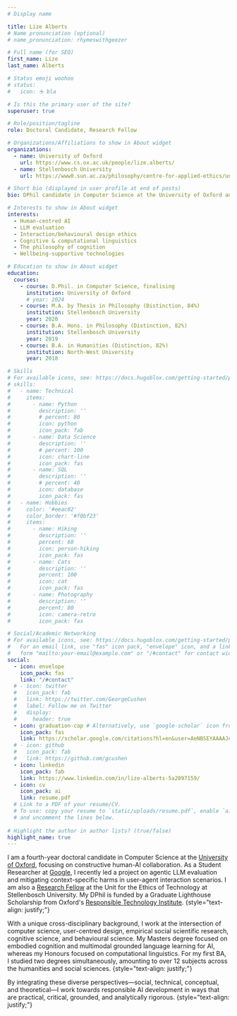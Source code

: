 ```yaml
---
# Display name

title: Lize Alberts
# Name pronunciation (optional)
# name_pronunciation: rhymeswithgeezer

# Full name (for SEO)
first_name: Lize
last_name: Alberts

# Status emoji woohoo
# status:
#   icon: ☕️ bla

# Is this the primary user of the site?
superuser: true

# Role/position/tagline
role: Doctoral Candidate, Research Fellow

# Organizations/Affiliations to show in About widget
organizations:
  - name: University of Oxford
    url: https://www.cs.ox.ac.uk/people/lize.alberts/
  - name: Stellenbosch University
    url: https://www0.sun.ac.za/philosophy/centre-for-applied-ethics/unit-for-the-ethics-of-technology/unit-for-the-ethics-of-technology-staff-2/ 

# Short bio (displayed in user profile at end of posts)
bio: DPhil candidate in Computer Science at the University of Oxford and Research Fellow at Stellenbosch University's Unit for the Ethics of Technology.

# Interests to show in About widget
interests:
  - Human-centred AI
  - LLM evaluation
  - Interaction/behavioural design ethics
  - Cognitive & computational linguistics
  - The philosophy of cognition
  - Wellbeing-supportive technologies

# Education to show in About widget
education:
  courses:
    - course: D.Phil. in Computer Science, finalising
      institution: University of Oxford
      # year: 2024
    - course: M.A. by Thesis in Philosophy (Distinction, 84%)
      institution: Stellenbosch University
      year: 2020
    - course: B.A. Hons. in Philosophy (Distinction, 82%)
      institution: Stellenbosch University
      year: 2019
    - course: B.A. in Humanities (Distinction, 82%)
      institution: North-West University
      year: 2018

# Skills
# For available icons, see: https://docs.hugoblox.com/getting-started/page-builder/#icons
# skills:
#   - name: Technical
#     items:
#       - name: Python
#         description: ''
#         # percent: 80
#         icon: python
#         icon_pack: fab
#       - name: Data Science
#         description: ''
#         # percent: 100
#         icon: chart-line
#         icon_pack: fas
#       - name: SQL
#         description: ''
#         # percent: 40
#         icon: database
#         icon_pack: fas
#   - name: Hobbies
#     color: '#eeac02'
#     color_border: '#f0bf23'
#     items:
#       - name: Hiking
#         description: ''
#         percent: 60
#         icon: person-hiking
#         icon_pack: fas
#       - name: Cats
#         description: ''
#         percent: 100
#         icon: cat
#         icon_pack: fas
#       - name: Photography
#         description: ''
#         percent: 80
#         icon: camera-retro
#         icon_pack: fas

# Social/Academic Networking
# For available icons, see: https://docs.hugoblox.com/getting-started/page-builder/#icons
#   For an email link, use "fas" icon pack, "envelope" icon, and a link in the
#   form "mailto:your-email@example.com" or "/#contact" for contact widget.
social:
  - icon: envelope
    icon_pack: fas
    link: "/#contact"
  # - icon: twitter
  #   icon_pack: fab
  #   link: https://twitter.com/GeorgeCushen
  #   label: Follow me on Twitter
  #   display:
  #     header: true
  - icon: graduation-cap # Alternatively, use `google-scholar` icon from `ai` icon pack
    icon_pack: fas
    link: https://scholar.google.com/citations?hl=en&user=AeNBSEYAAAAJ#
  # - icon: github
  #   icon_pack: fab
  #   link: https://github.com/gcushen
  - icon: linkedin
    icon_pack: fab
    link: https://www.linkedin.com/in/lize-alberts-5a2097159/
  - icon: cv
    icon_pack: ai
    link: resume.pdf
  # Link to a PDF of your resume/CV.
  # To use: copy your resume to `static/uploads/resume.pdf`, enable `ai` icons in `params.yaml`,
  # and uncomment the lines below.
  
# Highlight the author in author lists? (true/false)
highlight_name: true
---
```

I am a fourth-year doctoral candidate in Computer Science at the 
    <a href="https://www.cs.ox.ac.uk/people/lize.alberts/">University of Oxford</a>, focusing on constructive human-AI collaboration. As a Student Researcher at 
    <a href="https://doi.org/10.48550/arXiv.2401.09082">Google</a>, I recently led a project on agentic LLM evaluation and mitigating context-specific harms in user-agent interaction scenarios. I am also a 
    <a href="https://www0.sun.ac.za/philosophy/centre-for-applied-ethics/unit-for-the-ethics-of-technology/unit-for-the-ethics-of-technology-staff-2/">Research Fellow</a> 
    at the Unit for the Ethics of Technology at Stellenbosch University. My DPhil is funded by a Graduate Lighthouse Scholarship from Oxford's
    <a href="https://www.rti.ox.ac.uk/people/">Responsible Technology Institute</a>.
{style="text-align: justify;"}

With a unique cross-disciplinary background, I work at the intersection of computer science, user-centred design, empirical social scientific research, cognitive science, and behavioural science. My Masters degree focused on embodied cognition and multimodal grounded language learning for AI, whereas my Honours focused on computational linguistics. For my first BA, I studied two degrees simultaneously, amounting to over 12 subjects across the humanities and social sciences.
{style="text-align: justify;"} 

By integrating these diverse perspectives—social, technical, conceptual, and theoretical—I work towards responsible AI development in ways that are practical, critical, grounded, and analytically rigorous.
{style="text-align: justify;"} 

<!-- Aside from a D.Phil. in Computer Science and an M.A. by thesis (140-pages) in Philosophy, I have over six years' experience teaching university courses across computer science, engineering and the humanities. Holding myself accountable to the standards of rigour of multiple disciplines has helped me appreciate how important, but tricky it is for researchers in AI to bridge relevant domains and engage with ethics in ways that do not merely pay lip service. As a fast-changing area with few established guidelines, it requires continuous critical reflection; fast skill and knowledge acquisition; multi-perspectival evaluation; and creative reimagining. My research lies this intersection.
{style="text-align: justify;"}  -->

